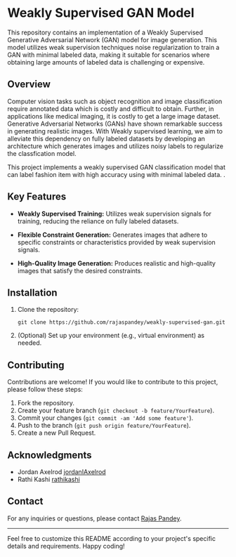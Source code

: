 # Weakly Supervised GAN Model

This repository contains an implementation of a Weakly Supervised Generative Adversarial Network (GAN) model for image generation. This model utilizes weak supervision techniques noise regularization to train a GAN with minimal labeled data, making it suitable for scenarios where obtaining large amounts of labeled data is challenging or expensive.

## Overview

Computer vision tasks such as object recognition and image classification require annotated data which is costly and difficult to obtain. Further, in applications like medical imaging, it is costly to get a large image dataset. Generative Adversarial Networks (GANs) have shown remarkable success in generating realistic images. With Weakly supervised learning, we aim to alleviate this dependency on fully labeled datasets by developing an architecture which generates images and utilizes noisy labels to regularize the classfication model. 

This project implements a weakly supervised GAN classification model that can label fashion item with high accuracy using with minimal labeled data. .

## Key Features

- **Weakly Supervised Training:** Utilizes weak supervision signals for training, reducing the reliance on fully labeled datasets.

  
- **Flexible Constraint Generation:** Generates images that adhere to specific constraints or characteristics provided by weak supervision signals.
- **High-Quality Image Generation:** Produces realistic and high-quality images that satisfy the desired constraints.

## Installation

1. Clone the repository:

    ```
    git clone https://github.com/rajaspandey/weakly-supervised-gan.git
    ```

2. (Optional) Set up your environment (e.g., virtual environment) as needed.


## Contributing

Contributions are welcome! If you would like to contribute to this project, please follow these steps:

1. Fork the repository.
2. Create your feature branch (`git checkout -b feature/YourFeature`).
3. Commit your changes (`git commit -am 'Add some feature'`).
4. Push to the branch (`git push origin feature/YourFeature`).
5. Create a new Pull Request.


## Acknowledgments

- Jordan Axelrod [jordanIAxelrod](https://github.com/jordanIAxelrod)
- Rathi Kashi [rathikashi](https://github.com/rathikashi)
## Contact

For any inquiries or questions, please contact [Rajas Pandey](mailto:rajaspandey9@gmail.com).

---

Feel free to customize this README according to your project's specific details and requirements. Happy coding!
